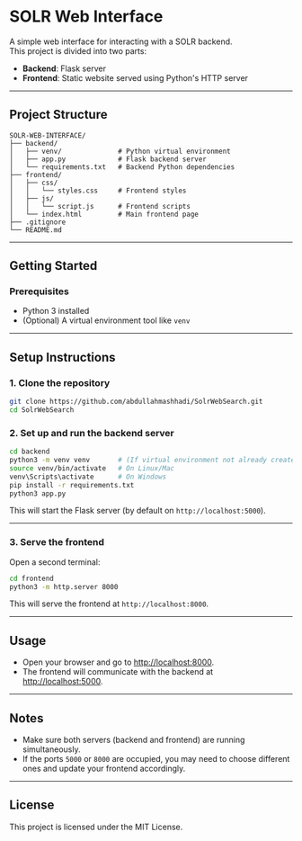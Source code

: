 # SOLR Web Interface

A simple web interface for interacting with a SOLR backend.  
This project is divided into two parts:
- **Backend**: Flask server
- **Frontend**: Static website served using Python's HTTP server

---

## Project Structure

```
SOLR-WEB-INTERFACE/
├── backend/
│   ├── venv/              # Python virtual environment
│   ├── app.py             # Flask backend server
│   └── requirements.txt   # Backend Python dependencies
├── frontend/
│   ├── css/
│   │   └── styles.css     # Frontend styles
│   ├── js/
│   │   └── script.js      # Frontend scripts
│   └── index.html         # Main frontend page
├── .gitignore
└── README.md
```

---

## Getting Started

### Prerequisites
- Python 3 installed
- (Optional) A virtual environment tool like `venv`

---

## Setup Instructions

### 1. Clone the repository
```bash
git clone https://github.com/abdullahmashhadi/SolrWebSearch.git
cd SolrWebSearch
```

### 2. Set up and run the backend server
```bash
cd backend
python3 -m venv venv       # (If virtual environment not already created)
source venv/bin/activate   # On Linux/Mac
venv\Scripts\activate      # On Windows
pip install -r requirements.txt
python3 app.py
```
This will start the Flask server (by default on `http://localhost:5000`).

---

### 3. Serve the frontend
Open a second terminal:

```bash
cd frontend
python3 -m http.server 8000
```
This will serve the frontend at `http://localhost:8000`.

---

## Usage

- Open your browser and go to [http://localhost:8000](http://localhost:8000).
- The frontend will communicate with the backend at [http://localhost:5000](http://localhost:5000).

---

## Notes
- Make sure both servers (backend and frontend) are running simultaneously.
- If the ports `5000` or `8000` are occupied, you may need to choose different ones and update your frontend accordingly.

---

## License

This project is licensed under the MIT License.
